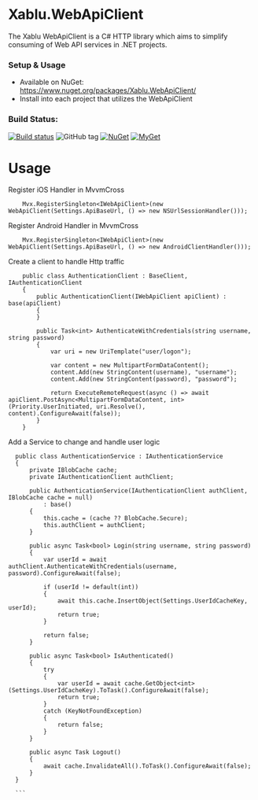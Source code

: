 # Xablu.WebApiClient
The Xablu WebApiClient is a C# HTTP library which aims to simplify consuming of Web API services in .NET projects.

### Setup & Usage
* Available on NuGet: https://www.nuget.org/packages/Xablu.WebApiClient/
* Install into each project that utilizes the WebApiClient

### Build Status: 
[![Build status](https://ci.appveyor.com/api/projects/status/5ey0sq4fn01t9o56?svg=true
)](https://ci.appveyor.com/project/Xablu/xablu-webapiclient)
![GitHub tag](https://img.shields.io/github/tag/Xablu/Xablu.WebApiClient.svg)
[![NuGet](https://img.shields.io/nuget/v/Xablu.WebApiClient.svg?label=NuGet)](https://www.nuget.org/packages/Xablu.WebApiClient/)
[![MyGet](https://img.shields.io/myget/xabluhq/v/Xablu.WebApiClient.svg)](https://www.myget.org/F/Xablu.WebApiClient/api/v2)

# Usage

Register iOS Handler in MvvmCross

```
	Mvx.RegisterSingleton<IWebApiClient>(new WebApiClient(Settings.ApiBaseUrl, () => new NSUrlSessionHandler()));
```

Register Android Handler in MvvmCross
```
	Mvx.RegisterSingleton<IWebApiClient>(new WebApiClient(Settings.ApiBaseUrl, () => new AndroidClientHandler()));
```

Create a client to handle Http traffic
```
	public class AuthenticationClient : BaseClient, IAuthenticationClient
	{
		public AuthenticationClient(IWebApiClient apiClient) : base(apiClient)
		{
		}

		public Task<int> AuthenticateWithCredentials(string username, string password)
		{
			var uri = new UriTemplate("user/logon");

			var content = new MultipartFormDataContent();
			content.Add(new StringContent(username), "username");
			content.Add(new StringContent(password), "password");

			return ExecuteRemoteRequest(async () => await apiClient.PostAsync<MultipartFormDataContent, int>(Priority.UserInitiated, uri.Resolve(), content).ConfigureAwait(false));
		}
	}
  ```
  
  Add a Service to change and handle user logic
  ```
	public class AuthenticationService : IAuthenticationService
	{
		private IBlobCache cache;
		private IAuthenticationClient authClient;

		public AuthenticationService(IAuthenticationClient authClient, IBlobCache cache = null)
			: base()
		{
			this.cache = (cache ?? BlobCache.Secure);
			this.authClient = authClient;
		}

		public async Task<bool> Login(string username, string password)
		{
			var userId = await authClient.AuthenticateWithCredentials(username, password).ConfigureAwait(false);

			if (userId != default(int))
			{
				await this.cache.InsertObject(Settings.UserIdCacheKey, userId);
				return true;
			}

			return false;
		}

		public async Task<bool> IsAuthenticated()
		{
			try
			{
				var userId = await cache.GetObject<int>(Settings.UserIdCacheKey).ToTask().ConfigureAwait(false);
				return true;
			}
			catch (KeyNotFoundException)
			{
				return false;
			}
		}

		public async Task Logout()
		{
			await cache.InvalidateAll().ToTask().ConfigureAwait(false);
		}
	}
	
	```
